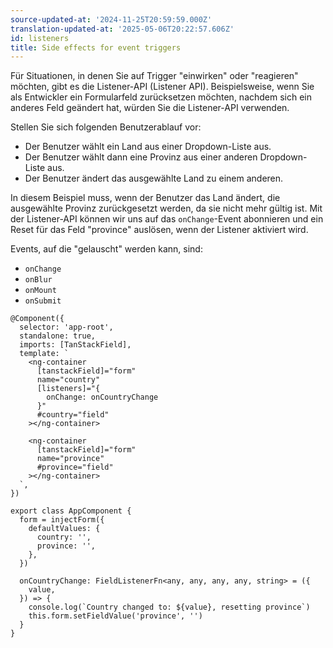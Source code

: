 ```yaml
---
source-updated-at: '2024-11-25T20:59:59.000Z'
translation-updated-at: '2025-05-06T20:22:57.606Z'
id: listeners
title: Side effects for event triggers
---
```


Für Situationen, in denen Sie auf Trigger "einwirken" oder "reagieren" möchten, gibt es die Listener-API (Listener API). Beispielsweise, wenn Sie als Entwickler ein Formularfeld zurücksetzen möchten, nachdem sich ein anderes Feld geändert hat, würden Sie die Listener-API verwenden.

Stellen Sie sich folgenden Benutzerablauf vor:

- Der Benutzer wählt ein Land aus einer Dropdown-Liste aus.
- Der Benutzer wählt dann eine Provinz aus einer anderen Dropdown-Liste aus.
- Der Benutzer ändert das ausgewählte Land zu einem anderen.

In diesem Beispiel muss, wenn der Benutzer das Land ändert, die ausgewählte Provinz zurückgesetzt werden, da sie nicht mehr gültig ist. Mit der Listener-API können wir uns auf das `onChange`-Event abonnieren und ein Reset für das Feld "province" auslösen, wenn der Listener aktiviert wird.

Events, auf die "gelauscht" werden kann, sind:

- `onChange`
- `onBlur`
- `onMount`
- `onSubmit`

```angular-ts
@Component({
  selector: 'app-root',
  standalone: true,
  imports: [TanStackField],
  template: `
    <ng-container
      [tanstackField]="form"
      name="country"
      [listeners]="{
        onChange: onCountryChange
      }"
      #country="field"
    ></ng-container>

    <ng-container
      [tanstackField]="form"
      name="province"
      #province="field"
    ></ng-container>
  `,
})

export class AppComponent {
  form = injectForm({
    defaultValues: {
      country: '',
      province: '',
    },
  })

  onCountryChange: FieldListenerFn<any, any, any, any, string> = ({
    value,
  }) => {
    console.log(`Country changed to: ${value}, resetting province`)
    this.form.setFieldValue('province', '')
  }
}
```
